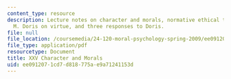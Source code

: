 ```yaml
---
content_type: resource
description: Lecture notes on character and morals, normative ethical theories, John
  M. Doris on virtue, and three responses to Doris.
file: null
file_location: /coursemedia/24-120-moral-psychology-spring-2009/ee0912071cd7d818775ae9a71241153d_MIT24_120s09_lec25.pdf
file_type: application/pdf
resourcetype: Document
title: XXV Character and Morals
uid: ee091207-1cd7-d818-775a-e9a71241153d
---
```

